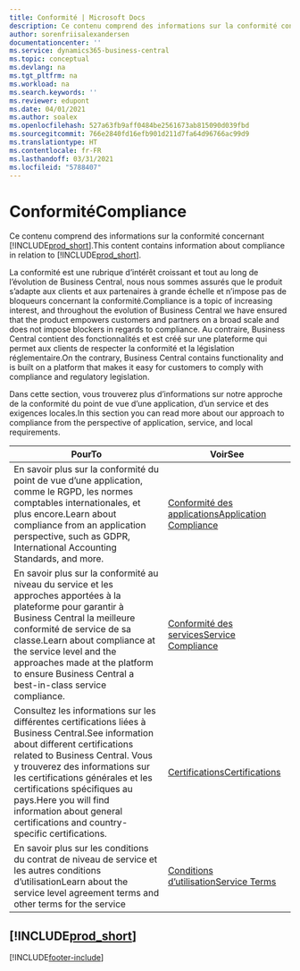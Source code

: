 ```yaml
---
title: Conformité | Microsoft Docs
description: Ce contenu comprend des informations sur la conformité concernant Business Central.
author: sorenfriisalexandersen
documentationcenter: ''
ms.service: dynamics365-business-central
ms.topic: conceptual
ms.devlang: na
ms.tgt_pltfrm: na
ms.workload: na
ms.search.keywords: ''
ms.reviewer: edupont
ms.date: 04/01/2021
ms.author: soalex
ms.openlocfilehash: 527a63fb9aff0484be2561673ab815090d039fbd
ms.sourcegitcommit: 766e2840fd16efb901d211d7fa64d96766ac99d9
ms.translationtype: HT
ms.contentlocale: fr-FR
ms.lasthandoff: 03/31/2021
ms.locfileid: "5788407"
---
```

# <a name="compliance"></a><span data-ttu-id="cfb10-103">Conformité</span><span class="sxs-lookup"><span data-stu-id="cfb10-103">Compliance</span></span>

<span data-ttu-id="cfb10-104">Ce contenu comprend des informations sur la conformité concernant [!INCLUDE[prod_short](../includes/prod_short.md)].</span><span class="sxs-lookup"><span data-stu-id="cfb10-104">This content contains information about compliance in relation to [!INCLUDE[prod_short](../includes/prod_short.md)].</span></span>  

<span data-ttu-id="cfb10-105">La conformité est une rubrique d’intérêt croissant et tout au long de l’évolution de Business Central, nous nous sommes assurés que le produit s’adapte aux clients et aux partenaires à grande échelle et n’impose pas de bloqueurs concernant la conformité.</span><span class="sxs-lookup"><span data-stu-id="cfb10-105">Compliance is a topic of increasing interest, and throughout the evolution of Business Central we have ensured that the product empowers customers and partners on a broad scale and does not impose blockers in regards to compliance.</span></span> <span data-ttu-id="cfb10-106">Au contraire, Business Central contient des fonctionnalités et est créé sur une plateforme qui permet aux clients de respecter la conformité et la législation réglementaire.</span><span class="sxs-lookup"><span data-stu-id="cfb10-106">On the contrary, Business Central contains functionality and is built on a platform that makes it easy for customers to comply with compliance and regulatory legislation.</span></span>

<span data-ttu-id="cfb10-107">Dans cette section, vous trouverez plus d’informations sur notre approche de la conformité du point de vue d’une application, d’un service et des exigences locales.</span><span class="sxs-lookup"><span data-stu-id="cfb10-107">In this section you can read more about our approach to compliance from the perspective of application, service, and local  requirements.</span></span>

|<span data-ttu-id="cfb10-108">**Pour**</span><span class="sxs-lookup"><span data-stu-id="cfb10-108">**To**</span></span>|<span data-ttu-id="cfb10-109">**Voir**</span><span class="sxs-lookup"><span data-stu-id="cfb10-109">**See**</span></span>|  
|------------|-------------|  
|<span data-ttu-id="cfb10-110">En savoir plus sur la conformité du point de vue d’une application, comme le RGPD, les normes comptables internationales, et plus encore.</span><span class="sxs-lookup"><span data-stu-id="cfb10-110">Learn about compliance from an application perspective, such as GDPR, International Accounting Standards, and more.</span></span>|[<span data-ttu-id="cfb10-111">Conformité des applications</span><span class="sxs-lookup"><span data-stu-id="cfb10-111">Application Compliance</span></span>](compliance-application-compliance.md)|  
|<span data-ttu-id="cfb10-112">En savoir plus sur la conformité au niveau du service et les approches apportées à la plateforme pour garantir à Business Central la meilleure conformité de service de sa classe.</span><span class="sxs-lookup"><span data-stu-id="cfb10-112">Learn about compliance at the service level and the approaches made at the platform to ensure Business Central a best-in-class service compliance.</span></span>|[<span data-ttu-id="cfb10-113">Conformité des services</span><span class="sxs-lookup"><span data-stu-id="cfb10-113">Service Compliance</span></span>](compliance-service-compliance.md)|  
|<span data-ttu-id="cfb10-114">Consultez les informations sur les différentes certifications liées à Business Central.</span><span class="sxs-lookup"><span data-stu-id="cfb10-114">See information about different certifications related to Business Central.</span></span> <span data-ttu-id="cfb10-115">Vous y trouverez des informations sur les certifications générales et les certifications spécifiques au pays.</span><span class="sxs-lookup"><span data-stu-id="cfb10-115">Here you will find information about general certifications and country-specific certifications.</span></span>|[<span data-ttu-id="cfb10-116">Certifications</span><span class="sxs-lookup"><span data-stu-id="cfb10-116">Certifications</span></span>](compliance-certifications.md)|  
|<span data-ttu-id="cfb10-117">En savoir plus sur les conditions du contrat de niveau de service et les autres conditions d’utilisation</span><span class="sxs-lookup"><span data-stu-id="cfb10-117">Learn about the service level agreement terms and other terms for the service</span></span>|[<span data-ttu-id="cfb10-118">Conditions d’utilisation</span><span class="sxs-lookup"><span data-stu-id="cfb10-118">Service Terms</span></span>](compliance-service-compliance.md#service-terms)|  

## [!INCLUDE[prod_short](../includes/free_trial_md.md)]  


[!INCLUDE[footer-include](../includes/footer-banner.md)]